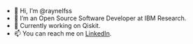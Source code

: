 - 👋 Hi, I’m @raynelfss
- 👀 I’m an Open Source Software Developer at IBM Research.
- 🌱 Currently working on Qiskit.
- 📫 You can reach me on [LinkedIn](https://www.linkedin.com/in/raynel-s/).

<!---
raynelfss/raynelfss is a ✨ special ✨ repository because its `README.md` (this file) appears on your GitHub profile.
You can click the Preview link to take a look at your changes.
--->
